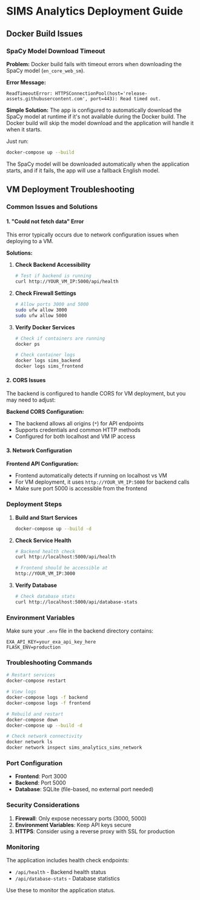 # SIMS Analytics Deployment Guide

## Docker Build Issues

### SpaCy Model Download Timeout

**Problem:** Docker build fails with timeout errors when downloading the SpaCy model (`en_core_web_sm`).

**Error Message:**
```
ReadTimeoutError: HTTPSConnectionPool(host='release-assets.githubusercontent.com', port=443): Read timed out.
```

**Simple Solution:**
The app is configured to automatically download the SpaCy model at runtime if it's not available during the Docker build. The Docker build will skip the model download and the application will handle it when it starts.

Just run:
```bash
docker-compose up --build
```

The SpaCy model will be downloaded automatically when the application starts, and if it fails, the app will use a fallback English model.

## VM Deployment Troubleshooting

### Common Issues and Solutions

#### 1. "Could not fetch data" Error

This error typically occurs due to network configuration issues when deploying to a VM.

**Solutions:**

1. **Check Backend Accessibility**
   ```bash
   # Test if backend is running
   curl http://YOUR_VM_IP:5000/api/health
   ```

2. **Check Firewall Settings**
   ```bash
   # Allow ports 3000 and 5000
   sudo ufw allow 3000
   sudo ufw allow 5000
   ```

3. **Verify Docker Services**
   ```bash
   # Check if containers are running
   docker ps
   
   # Check container logs
   docker logs sims_backend
   docker logs sims_frontend
   ```

#### 2. CORS Issues

The backend is configured to handle CORS for VM deployment, but you may need to adjust:

**Backend CORS Configuration:**
- The backend allows all origins (`*`) for API endpoints
- Supports credentials and common HTTP methods
- Configured for both localhost and VM IP access

#### 3. Network Configuration

**Frontend API Configuration:**
- Frontend automatically detects if running on localhost vs VM
- For VM deployment, it uses `http://YOUR_VM_IP:5000` for backend calls
- Make sure port 5000 is accessible from the frontend

### Deployment Steps

1. **Build and Start Services**
   ```bash
   docker-compose up --build -d
   ```

2. **Check Service Health**
   ```bash
   # Backend health check
   curl http://localhost:5000/api/health
   
   # Frontend should be accessible at
   http://YOUR_VM_IP:3000
   ```

3. **Verify Database**
   ```bash
   # Check database stats
   curl http://localhost:5000/api/database-stats
   ```

### Environment Variables

Make sure your `.env` file in the backend directory contains:
```
EXA_API_KEY=your_exa_api_key_here
FLASK_ENV=production
```

### Troubleshooting Commands

```bash
# Restart services
docker-compose restart

# View logs
docker-compose logs -f backend
docker-compose logs -f frontend

# Rebuild and restart
docker-compose down
docker-compose up --build -d

# Check network connectivity
docker network ls
docker network inspect sims_analytics_sims_network
```

### Port Configuration

- **Frontend**: Port 3000
- **Backend**: Port 5000
- **Database**: SQLite (file-based, no external port needed)

### Security Considerations

1. **Firewall**: Only expose necessary ports (3000, 5000)
2. **Environment Variables**: Keep API keys secure
3. **HTTPS**: Consider using a reverse proxy with SSL for production

### Monitoring

The application includes health check endpoints:
- `/api/health` - Backend health status
- `/api/database-stats` - Database statistics

Use these to monitor the application status. 